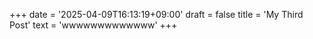 +++
date = '2025-04-09T16:13:19+09:00'
draft = false
title = 'My Third Post'
text = 'wwwwwwwwwwwww'
+++
